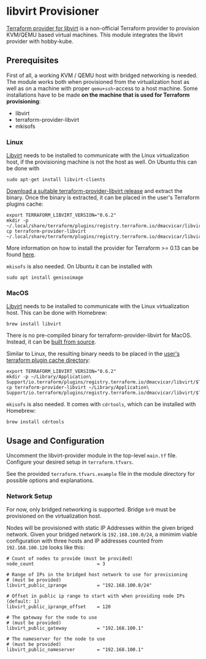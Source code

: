 # libvirt Provisioner

[Terraform provider for libvirt](https://github.com/dmacvicar/terraform-provider-libvirt) is a non-official Terraform provider to provision KVM/QEMU based virtual machines.
This module integrates the libvirt provider with hobby-kube.

## Prerequisites

First of all, a working KVM / QEMU host with bridged networking is needed.
The module works both when provisioned from the virtualization host as well as on a machine with proper `qemu+ssh`-access to a host machine.
Some installations have to be made **on the machine that is used for Terraform provisioning**:

* libvirt
* terraform-provider-libvirt
* mkisofs

### Linux

[Libvirt](https://libvirt.org/) needs to be installed to communicate with the Linux virtualization host, if the provisioning machine is not the host as well. 
On Ubuntu this can be done with
```
sudo apt-get install libvirt-clients
```

[Download a suitable terraform-provider-libvirt release](https://github.com/dmacvicar/terraform-provider-libvirt/releases) and extract the binary.
Once the binary is extracted, it can be placed in the user's Terraform plugins cache:

```
export TERRAFORM_LIBVIRT_VERSION="0.6.2"
mkdir -p ~/.local/share/terraform/plugins/registry.terraform.io/dmacvicar/libvirt/$TERRAFORM_LIBVIRT_VERSION/linux_amd64
cp terraform-provider-libvirt ~/.local/share/terraform/plugins/registry.terraform.io/dmacvicar/libvirt/$TERRAFORM_LIBVIRT_VERSION/linux_amd64
```

More information on how to install the provider for Terraform >= 0.13 can be found [here](https://github.com/dmacvicar/terraform-provider-libvirt/blob/master/docs/migration-13.md).

`mkisofs` is also needed.
On Ubuntu it can be installed with

```
sudo apt install genisoimage
```

### MacOS

[Libvirt](https://libvirt.org/) needs to be installed to communicate with the Linux virtualization host. 
This can be done with Homebrew:
```
brew install libvirt
```

There is no pre-compiled binary for terraform-provider-libvirt for MacOS.
Instead, it can be [built from source](https://github.com/dmacvicar/terraform-provider-libvirt#building-from-source).

Similar to Linux, the resulting binary needs to be placed in the [user's terraform plugin cache directory](https://www.terraform.io/docs/commands/cli-config.html#provider-installation):

```
export TERRAFORM_LIBVIRT_VERSION="0.6.2"
mkdir -p ~/Library/Application\ Support/io.terraform/plugins/registry.terraform.io/dmacvicar/libvirt/$TERRAFORM_LIBVIRT_VERSION/darwin_amd64
cp terraform-provider-libvirt ~/Library/Application\ Support/io.terraform/plugins/registry.terraform.io/dmacvicar/libvirt/$TERRAFORM_LIBVIRT_VERSION/darwin_amd64
```

`mkisofs` is also needed.
It comes with `cdrtools`, which can be installed with Homebrew:

```
brew install cdrtools
```

## Usage and Configuration

Uncomment the libvirt-provider module in the top-level `main.tf` file.
Configure your desired setup in `terraform.tfvars`.

See the provided `terraform.tfvars.example` file in the module directory for possible options and explanations.

### Network Setup

For now, only bridged networking is supported.
Bridge `br0` must be provisioned on the virtualization host.

Nodes will be provisioned with static IP Addresses within the given briged network.
Given your bridged network is `192.168.100.0/24`, a minimim viable configuration with three hosts and IP addresses counted from `192.168.100.120` looks like this:

```
# Count of nodes to provide (must be provided)
node_count                       = 3

# Range of IPs in the bridged host network to use for provisioning
# (must be provided)
libvirt_public_iprange           = "192.168.100.0/24"

# Offset in public ip range to start with when providing node IPs (default: 1)
libvirt_public_iprange_offset    = 120

# The gateway for the node to use
# (must be provided)
libvirt_public_gateway           = "192.168.100.1"

# The nameserver for the node to use
# (must be provided)
libvirt_public_nameserver        = "192.168.100.1"
```
